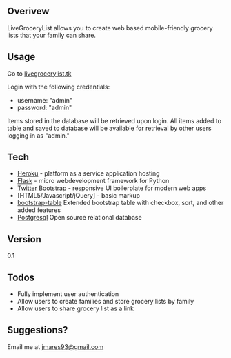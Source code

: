 ## Overivew
LiveGroceryList allows you to create web based mobile-friendly grocery lists that your family can share. 

## Usage
Go to [livegrocerylist.tk]

Login with the following credentials:

* username: "admin"
* password: "admin"

Items stored in the database will be retrieved upon login. All items added to table and saved to database will be available for retrieval by other users logging in as "admin."
## Tech
* [Heroku] - platform as a service application hosting
* [Flask] - micro webdevelopment framework for Python
* [Twitter Bootstrap] - responsive UI boilerplate for modern web apps
* [HTML5/Javascript/jQuery] - basic markup
* [bootstrap-table] Extended bootstrap table with checkbox, sort, and other added features
* [Postgresql] Open source relational database

## Version
0.1

## Todos
* Fully implement user authentication 
* Allow users to create families and store grocery lists by family
* Allow users to share grocery list as a link
## Suggestions?
Email me at jmares93@gmail.com

[//]: # (These are reference links used in the body of this note and get stripped out when the markdown processor does it's job. There is no need to format nicely because it shouldn't be seen. Thanks SO - http://stackoverflow.com/questions/4823468/store-comments-in-markdown-syntax)


   [bootstrap-table]: <https://github.com/wenzhixin/bootstrap-table>
   [Flask]: <http://flask.pocoo.org/docs/0.10/>
   [Heroku]: <https://www.heroku.com/>
   [Twitter Bootstrap]: <http://twitter.github.com/bootstrap/>
   [Postgresql]: <http://www.postgresql.org/>
   [livegrocerylist.tk]: <http://livegrocerylist.tk>
  







